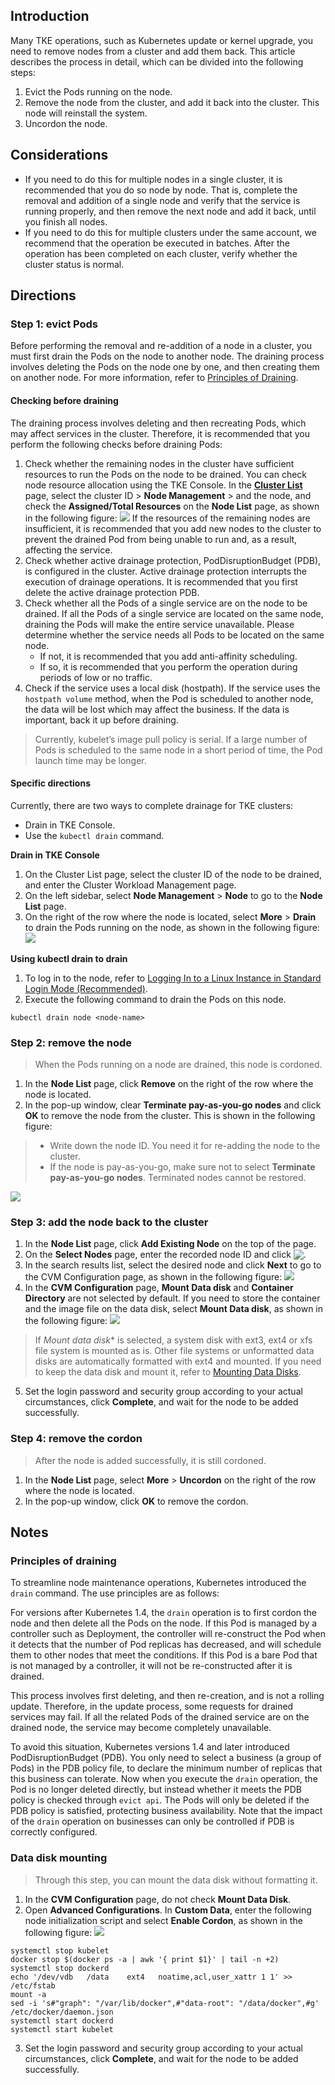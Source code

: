 ## Introduction
Many TKE operations, such as Kubernetes update or kernel upgrade, you need to remove nodes from a cluster and add them back. This article describes the process in detail, which can be divided into the following steps:
1. Evict the Pods running on the node.
2. Remove the node from the cluster, and add it back into the cluster. This node will reinstall the system.
3. Uncordon the node.

## Considerations
- If you need to do this for multiple nodes in a single cluster, it is recommended that you do so node by node. That is, complete the removal and addition of a single node and verify that the service is running properly, and then remove the next node and add it back, until you finish all nodes.
- If you need to do this for multiple clusters under the same account, we recommend that the operation be executed in batches. After the operation has been completed on each cluster, verify whether the cluster status is normal.


## Directions
### Step 1: evict Pods
Before performing the removal and re-addition of a node in a cluster, you must first drain the Pods on the node to another node. The draining process involves deleting the Pods on the node one by one, and then creating them on another node. For more information, refer to [Principles of Draining](#drain).


#### Checking before draining
The draining process involves deleting and then recreating Pods, which may affect services in the cluster. Therefore, it is recommended that you perform the following checks before draining Pods:
1. Check whether the remaining nodes in the cluster have sufficient resources to run the Pods on the node to be drained.
You can check node resource allocation using the TKE Console. In the **[Cluster List](https://console.cloud.tencent.com/tke2/cluster)** page, select the cluster ID > **Node Management** > and the node, and check the **Assigned/Total Resources** on the **Node List** page, as shown in the following figure:
![](https://main.qcloudimg.com/raw/792b2016cf2523ee68279570ebf3dff5.png)
	If the resources of the remaining nodes are insufficient, it is recommended that you add new nodes to the cluster to prevent the drained Pod from being unable to run and, as a result, affecting the service.
2. Check whether active drainage protection, PodDisruptionBudget (PDB), is configured in the cluster.
Active drainage protection interrupts the execution of drainage operations. It is recommended that you first delete the active drainage protection PDB.
3. Check whether all the Pods of a single service are on the node to be drained.
If all the Pods of a single service are located on the same node, draining the Pods will make the entire service unavailable. Please determine whether the service needs all Pods to be located on the same node.
	- If not, it is recommended that you add anti-affinity scheduling.
	- If so, it is recommended that you perform the operation during periods of low or no traffic.
4. Check if the service uses a local disk (hostpath).
If the service uses the `hostpath volume` method, when the Pod is scheduled to another node, the data will be lost which may affect the business. If the data is important, back it up before draining.

> Currently, kubelet’s image pull policy is serial. If a large number of Pods is scheduled to the same node in a short period of time, the Pod launch time may be longer.


#### Specific directions

Currently, there are two ways to complete drainage for TKE clusters:
- Drain in TKE Console.
- Use the `kubectl drain` command.

**Drain in TKE Console**
1. On the Cluster List page, select the cluster ID of the node to be drained, and enter the Cluster Workload Management page.
2. On the left sidebar, select **Node Management** > **Node** to go to the **Node List** page.
3. On the right of the row where the node is located, select **More** > **Drain** to drain the Pods running on the node, as shown in the following figure:
![](https://main.qcloudimg.com/raw/440a3f97c414de413df36fa9d6a3a31e.png)

**Using kubectl drain to drain**
1. To log in to the node, refer to [Logging In to a Linux Instance in Standard Login Mode (Recommended)](https://intl.cloud.tencent.com/document/product/213/5436).
2. Execute the following command to drain the Pods on this node.
```
kubectl drain node <node-name>
```

### Step 2: remove the node
>When the Pods running on a node are drained, this node is cordoned.
>
1. In the **Node List** page, click **Remove** on the right of the row where the node is located.
2. In the pop-up window, clear **Terminate pay-as-you-go nodes** and click **OK** to remove the node from the cluster. This is shown in the following figure:
>
>- Write down the node ID. You need it for re-adding the node to the cluster.
>- If the node is pay-as-you-go, make sure not to select **Terminate pay-as-you-go nodes**. Terminated nodes cannot be restored.

![](https://main.qcloudimg.com/raw/7b3b004f9278aebb65a010f1e7019b20.png)


### Step 3: add the node back to the cluster
1. In the **Node List** page, click **Add Existing Node** on the top of the page.
2. On the **Select Nodes** page, enter the recorded node ID and click <img src="https://main.qcloudimg.com/raw/706ad377ac9c152afe7d28aa9685f8e6.png" style="margin:-3px 0px">.
3. In the search results list, select the desired node and click **Next** to go to the CVM Configuration page, as shown in the following figure:
![](https://main.qcloudimg.com/raw/355865d7fd63c5edf41fd69c92a5fedc.png)
4. In the **CVM Configuration** page, **Mount Data disk** and **Container Directory** are not selected by default. If you need to store the container and the image file on the data disk, select **Mount Data disk**, as shown in the following figure:
![](https://main.qcloudimg.com/raw/b8d256500636a96261afdefb15f5ba3e.png)
> If *Mount data disk** is selected, a system disk with ext3, ext4 or xfs file system is mounted as is. Other file systems or unformatted data disks are automatically formatted with ext4 and mounted. If you need to keep the data disk and mount it, refer to [Mounting Data Disks](#data).
>
5. Set the login password and security group according to your actual circumstances, click **Complete**, and wait for the node to be added successfully.


### Step 4: remove the cordon
>After the node is added successfully, it is still cordoned.
>
1. In the **Node List** page, select **More** > **Uncordon** on the right of the row where the node is located.
2. In the pop-up window, click **OK** to remove the cordon.

## Notes

### Principles of draining<span id="drain"></span>

To streamline node maintenance operations, Kubernetes introduced the `drain` command. The use principles are as follows:

For versions after Kubernetes 1.4, the `drain` operation is to first cordon the node and then delete all the Pods on the node. If this Pod is managed by a controller such as Deployment, the controller will re-construct the Pod when it detects that the number of Pod replicas has decreased, and will schedule them to other nodes that meet the conditions. If this Pod is a bare Pod that is not managed by a controller, it will not be re-constructed after it is drained.

This process involves first deleting, and then re-creation, and is not a rolling update. Therefore, in the update process, some requests for drained services may fail. If all the related Pods of the drained service are on the drained node, the service may become completely unavailable.

To avoid this situation, Kubernetes versions 1.4 and later introduced PodDisruptionBudget (PDB). You only need to select a business (a group of Pods) in the PDB policy file, to declare the minimum number of replicas that this business can tolerate. Now when you execute the `drain` operation, the Pod is no longer deleted directly, but instead whether it meets the PDB policy is checked through `evict api`. The Pods will only be deleted if the PDB policy is satisfied, protecting business availability. Note that the impact of the `drain` operation on businesses can only be controlled if PDB is correctly configured.

### Data disk mounting<span id="data"></span>

> Through this step, you can mount the data disk without formatting it. 
>
1. In the **CVM Configuration** page, do not check **Mount Data Disk**.
2. Open **Advanced Configurations**. In **Custom Data**, enter the following node initialization script and select **Enable Cordon**, as shown in the following figure:
![](https://main.qcloudimg.com/raw/8f52adf74468b05bd817f5e7a3ba8dce.png)
```
systemctl stop kubelet  
docker stop $(docker ps -a | awk '{ print $1}' | tail -n +2)
systemctl stop dockerd  
echo '/dev/vdb   /data    ext4   noatime,acl,user_xattr 1 1' >> /etc/fstab
mount -a
sed -i 's#"graph": "/var/lib/docker",#"data-root": "/data/docker",#g' /etc/docker/daemon.json
systemctl start dockerd  
systemctl start kubelet 
```
3. Set the login password and security group according to your actual circumstances, click **Complete**, and wait for the node to be added successfully.
